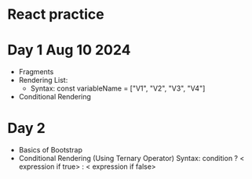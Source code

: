 # React practice 

# Day 1 Aug 10 2024
  - Fragments 
  - Rendering List: 
    - Syntax: const variableName = ["V1", "V2", "V3", "V4"]  
  - Conditional Rendering 


# Day 2 
  - Basics of Bootstrap 
  - Conditional Rendering (Using Ternary Operator) Syntax: condition ? < expression if true> : < expression if false>
